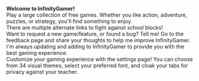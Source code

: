 <b>Welcome to InfinityGamer!</b><br>
      Play a large collection of free games. Whether you like action, adventure, puzzles, or strategy,
      you'll find something to enjoy.
      <br>
      There are multiple alternate links to fight against school blocks!
      <br>
      Want to request a new game/feature, or found a bug? Tell me! Go to the feedback page and share your
      thoughts to help me improve InfinityGamer. I'm always updating and adding to InfinityGamer to provide you with the best gaming
        experience.
        <br>
      Customize your gaming experience with the settings page! You can choose from 34 visual themes, select your
      preferred font, and cloak your tabs for privacy against your teacher.
        <br>
